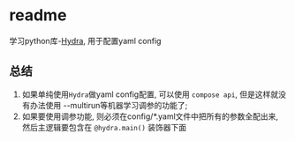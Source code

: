 # readme
学习python库-[Hydra](https://hydra.cc/docs/intro/), 用于配置yaml config

## 总结
1. 如果单纯使用`Hydra`做yaml config配置, 可以使用 `compose api`, 但是这样就没有办法使用 --multirun等机器学习调参的功能了;
2. 如果要使用调参功能, 则必须在config/*.yaml文件中把所有的参数全配出来, 然后主逻辑要包含在 `@hydra.main()` 装饰器下面
